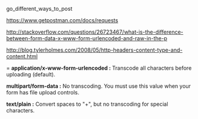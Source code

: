  go_different_ways_to_post

https://www.getpostman.com/docs/requests

http://stackoverflow.com/questions/26723467/what-is-the-difference-between-form-data-x-www-form-urlencoded-and-raw-in-the-p

http://blog.tylerholmes.com/2008/05/http-headers-content-type-and-content.html


= 
__application/x-www-form-urlencoded :__   Transcode all characters before uploading (default).

__multipart/form-data :__   No transcoding. You must use this value when your form has file upload controls.

__text/plain :__    Convert spaces to "+", but no transcoding for special characters.


